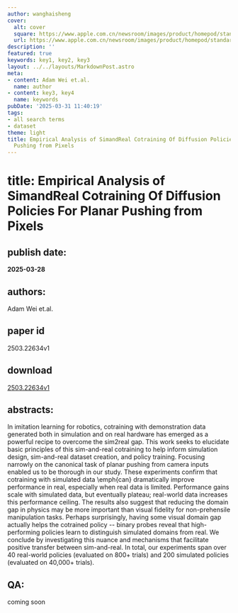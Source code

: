 ```yaml
---
author: wanghaisheng
cover:
  alt: cover
  square: https://www.apple.com.cn/newsroom/images/product/homepod/standard/Apple-HomePod-hero-230118_big.jpg.large_2x.jpg
  url: https://www.apple.com.cn/newsroom/images/product/homepod/standard/Apple-HomePod-hero-230118_big.jpg.large_2x.jpg
description: ''
featured: true
keywords: key1, key2, key3
layout: ../../layouts/MarkdownPost.astro
meta:
- content: Adam Wei et.al.
  name: author
- content: key3, key4
  name: keywords
pubDate: '2025-03-31 11:40:19'
tags:
- all search terms
- dataset
theme: light
title: Empirical Analysis of SimandReal Cotraining Of Diffusion Policies For Planar
  Pushing from Pixels
---
```


# title: Empirical Analysis of SimandReal Cotraining Of Diffusion Policies For Planar Pushing from Pixels 
## publish date: 
**2025-03-28** 
## authors: 
  Adam Wei et.al. 
## paper id
2503.22634v1
## download
[2503.22634v1](http://arxiv.org/abs/2503.22634v1)
## abstracts:
In imitation learning for robotics, cotraining with demonstration data generated both in simulation and on real hardware has emerged as a powerful recipe to overcome the sim2real gap. This work seeks to elucidate basic principles of this sim-and-real cotraining to help inform simulation design, sim-and-real dataset creation, and policy training. Focusing narrowly on the canonical task of planar pushing from camera inputs enabled us to be thorough in our study. These experiments confirm that cotraining with simulated data \emph{can} dramatically improve performance in real, especially when real data is limited. Performance gains scale with simulated data, but eventually plateau; real-world data increases this performance ceiling. The results also suggest that reducing the domain gap in physics may be more important than visual fidelity for non-prehensile manipulation tasks. Perhaps surprisingly, having some visual domain gap actually helps the cotrained policy -- binary probes reveal that high-performing policies learn to distinguish simulated domains from real. We conclude by investigating this nuance and mechanisms that facilitate positive transfer between sim-and-real. In total, our experiments span over 40 real-world policies (evaluated on 800+ trials) and 200 simulated policies (evaluated on 40,000+ trials).
## QA:
coming soon
